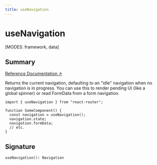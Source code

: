 ```yaml
---
title: useNavigation
---
```


# useNavigation

[MODES: framework, data]

## Summary

[Reference Documentation ↗](https://api.reactrouter.com/v7/functions/react_router.useNavigation.html)

Returns the current navigation, defaulting to an "idle" navigation when no navigation is in progress. You can use this to render pending UI (like a global spinner) or read FormData from a form navigation.

```tsx
import { useNavigation } from "react-router";

function SomeComponent() {
  const navigation = useNavigation();
  navigation.state;
  navigation.formData;
  // etc.
}
```

## Signature

```tsx
useNavigation(): Navigation
```

